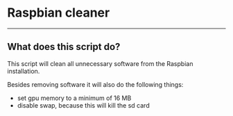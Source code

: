 # Raspbian cleaner
---

## What does this script do?
This script will clean all unnecessary software from the Raspbian installation. <br>

Besides removing software it will also do the following things:
- set gpu memory to a minimum of 16 MB
- disable swap, because this will kill the sd card
